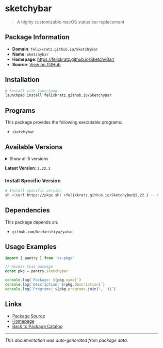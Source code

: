 # sketchybar

> A highly customizable macOS status bar replacement

## Package Information

- **Domain**: `felixkratz.github.io/SketchyBar`
- **Name**: `sketchybar`
- **Homepage**: https://felixkratz.github.io/SketchyBar/
- **Source**: [View on GitHub](https://github.com/pkgxdev/pantry/tree/main/projects/felixkratz.github.io/SketchyBar/package.yml)

## Installation

```bash
# Install with launchpad
launchpad install felixkratz.github.io/SketchyBar
```

## Programs

This package provides the following executable programs:

- `sketchybar`

## Available Versions

<details>
<summary>Show all 5 versions</summary>

- `2.22.1`, `2.22.0`, `2.21.0`, `2.20.1`, `2.20.0`

</details>

**Latest Version**: `2.22.1`

### Install Specific Version

```bash
# Install specific version
sh <(curl https://pkgx.sh) +felixkratz.github.io/SketchyBar@2.22.1 -- $SHELL -i
```

## Dependencies

This package depends on:

- `github.com/koekeishiya/yabai`

## Usage Examples

```typescript
import { pantry } from 'ts-pkgx'

// Access this package
const pkg = pantry.sketchybar

console.log(`Package: ${pkg.name}`)
console.log(`Description: ${pkg.description}`)
console.log(`Programs: ${pkg.programs.join(', ')}`)
```

## Links

- [Package Source](https://github.com/pkgxdev/pantry/tree/main/projects/felixkratz.github.io/SketchyBar/package.yml)
- [Homepage](https://felixkratz.github.io/SketchyBar/)
- [Back to Package Catalog](../../../package-catalog.md)

---

*This documentation was auto-generated from package data.*
